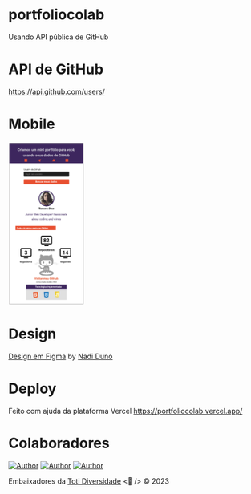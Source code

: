 # portfoliocolab

Usando API pública de GitHub


# API de GitHub

https://api.github.com/users/<nomeUsuario>


# Mobile
<div>
  <img 
    alt="Imagem que apresenta o protótipo do site, o qual é um mini portfólio do github nas cores laranja e roxo e fundo branco"
    src="https://github.com/nadiduno/portfoliocolab/blob/main/.github/ImgApp.png" 
    width="30%"
  >
  <br />
</div>


# Design

[Design em Figma](https://www.figma.com/file/jDcuHzp08C27QmdEVpLDuF/PortfolioColab?type=design&node-id=0-1&mode=design&t=TR50a0guEUFc7paM-0) by [Nadi Duno](https://www.linkedin.com/in/nadiduno/) 


# Deploy
Feito com ajuda da plataforma Vercel
https://portfoliocolab.vercel.app/


# Colaboradores

[![Author](https://img.shields.io/badge/Dev-Maoly%20Lara-blueviolet%20)](https://www.linkedin.com/in/maolylara/)
[![Author](https://img.shields.io/badge/Dev-Nadi%20Duno-blueviolet%20)](https://www.linkedin.com/in/nadiduno/)
[![Author](https://img.shields.io/badge/Dev-Victor%20Martínez-blueviolet%20)](https://www.linkedin.com/in/)


Embaixadores da [Toti Diversidade](https://totidiversidade.com.br/) <💜 /> © 2023
